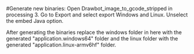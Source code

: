 #Generate new binaries:
Open Drawbot_image_to_gcode_stripped in processing 3.
Go to Export and select export Windows and Linux. Unselect the embed Java option. 

After generating the binaries replace the windows folder in here with the generated "application.windows64" folder and the linux folder with the generated "application.linux-armv6hf" folder.